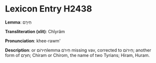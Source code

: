 # Lexicon Entry H2438

**Lemma**: חִירָם

**Transliteration (xlit)**: Chîyrâm

**Pronunciation**: khee-rawm'

**Description**:
or חִירוֹםlemma חִירֹם missing vav, corrected to חִירוֹם; another form of חוּרָם; Chiram or Chirom, the name of two Tyrians; Hiram, Huram.
